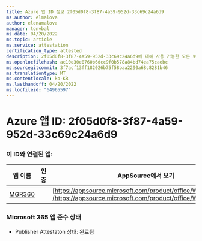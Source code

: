 ```yaml
---
title: Azure 앱 ID 정보 2f05d0f8-3f87-4a59-952d-33c69c24a6d9
ms.author: elmalova
author: elenamalova
manager: tonybal
ms.date: 04/20/2022
ms.topic: article
ms.service: attestation
certification_type: attested
description: 2f05d0f8-3f87-4a59-952d-33c69c24a6d9에 대해 사용 가능한 모든 보안 및 규정 준수 정보입니다.
ms.openlocfilehash: ac10e30e0760b6dcc9f0b578a84bd74ea75caebc
ms.sourcegitcommit: 3f7acf13ff182026b75f58baa2290a68c8281b46
ms.translationtype: MT
ms.contentlocale: ko-KR
ms.lasthandoff: 04/20/2022
ms.locfileid: "64965597"
---
```

# <a name="azure-app-id-2f05d0f8-3f87-4a59-952d-33c69c24a6d9"></a>Azure 앱 ID: 2f05d0f8-3f87-4a59-952d-33c69c24a6d9


### <a name="apps-associated-with-this-id"></a>이 ID와 연결된 앱:
| **앱 이름** | **인증** | **AppSource에서 보기** |
|--------------|---------------|-----------------------|
| [MGR360](../forward/WA200003329.md) |  | [https://appsource.microsoft.com/product/office/WA200003329](https://appsource.microsoft.com/product/office/WA200003329) |

### <a name="microsoft-365-app-compliance-status"></a>Microsoft 365 앱 준수 상태
- Publisher Attestaton 상태: 완료됨
